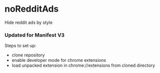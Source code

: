 # noRedditAds
Hide reddit ads by style

### Updated for Manifest V3

Steps to set up:

- clone repository
- enable developer mode for chrome extensions
- load unpacked extension in chrome://extensions from cloned directory
